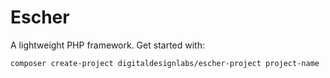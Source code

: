 Escher
======

A lightweight PHP framework. Get started with:

```bash
composer create-project digitaldesignlabs/escher-project project-name
```
